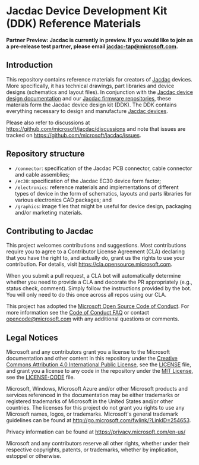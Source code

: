 # Jacdac Device Development Kit (DDK) Reference Materials

**Partner Preview: Jacdac is currently in preview. If you would like to join as a pre-release test partner, please email jacdac-tap@microsoft.com.**

## Introduction

This repository contains reference materials for creators of [Jacdac](https://aka.ms/jacdac) devices. More specifically, it has technical drawings, part libraries and device designs (schematics and layout files). In conjunction with the [Jacdac device design documentation](https://microsoft.github.io/jacdac-docs/ddk/) and our [Jacdac firmware repositories](https://microsoft.github.io/jacdac-docs/ddk/firmware/), these materials form the Jacdac device design kit (DDK). The DDK contains everything necessary to design and manufacture [Jacdac devices](https://microsoft.github.io/jacdac-docs/devices/).

Please also refer to discussions at https://github.com/microsoft/jacdac/discussions and note that issues are tracked on https://github.com/microsoft/jacdac/issues.

## Repository structure

-   `/connector`: specification of the Jacdac PCB connector, cable connector and cable assemblies;
-   `/ec30`: specification of the Jacdac EC30 device form factor;
-   `/electronics`: reference materials and implementations of different types of device in the form of schematics, layouts and parts libraries for various electronics CAD packages; and
-   `/graphics`: image files that might be useful for device design, packaging and/or marketing materials.


## Contributing to Jacdac

This project welcomes contributions and suggestions. Most contributions require you to agree to a
Contributor License Agreement (CLA) declaring that you have the right to, and actually do, grant us
the rights to use your contribution. For details, visit https://cla.opensource.microsoft.com.

When you submit a pull request, a CLA bot will automatically determine whether you need to provide
a CLA and decorate the PR appropriately (e.g., status check, comment). Simply follow the instructions
provided by the bot. You will only need to do this once across all repos using our CLA.

This project has adopted the [Microsoft Open Source Code of Conduct](https://opensource.microsoft.com/codeofconduct/).
For more information see the [Code of Conduct FAQ](https://opensource.microsoft.com/codeofconduct/faq/) or
contact [opencode@microsoft.com](mailto:opencode@microsoft.com) with any additional questions or comments.

## Legal Notices

Microsoft and any contributors grant you a license to the Microsoft documentation and other content
in this repository under the [Creative Commons Attribution 4.0 International Public License](https://creativecommons.org/licenses/by/4.0/legalcode),
see the [LICENSE](LICENSE) file, and grant you a license to any code in the repository under the [MIT License](https://opensource.org/licenses/MIT), see the
[LICENSE-CODE](LICENSE-CODE) file.

Microsoft, Windows, Microsoft Azure and/or other Microsoft products and services referenced in the documentation
may be either trademarks or registered trademarks of Microsoft in the United States and/or other countries.
The licenses for this project do not grant you rights to use any Microsoft names, logos, or trademarks.
Microsoft's general trademark guidelines can be found at http://go.microsoft.com/fwlink/?LinkID=254653.

Privacy information can be found at https://privacy.microsoft.com/en-us/

Microsoft and any contributors reserve all other rights, whether under their respective copyrights, patents,
or trademarks, whether by implication, estoppel or otherwise.
